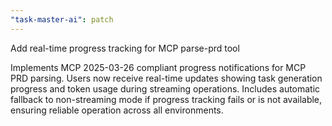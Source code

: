 ```yaml
---
"task-master-ai": patch
---
```


Add real-time progress tracking for MCP parse-prd tool

Implements MCP 2025-03-26 compliant progress notifications for MCP PRD parsing. Users now receive real-time updates showing task generation progress and token usage during streaming operations. Includes automatic fallback to non-streaming mode if progress tracking fails or is not available, ensuring reliable operation across all environments.
